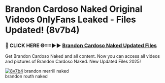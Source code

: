 # Brandon Cardoso Naked Original Videos 0nlyFans Leaked - Files Updated! (8v7b4)

<h3>🔴 CLICK HERE 🌐==►► <a href="https://tinyurl.com/up5wt9bj" rel="nofollow">Brandon Cardoso Naked Updated Files</a></h3>

Get Brandon Cardoso Naked and all content. Now you can access all videos and pictures of Brandon Cardoso Naked. New Updated Files 2025!

[![8v7b4](https://i.imgur.com/ABiUzMV.gif)](https://tinyurl.com/up5wt9bj)
brandon merrill naked<br>
brandon routh naked